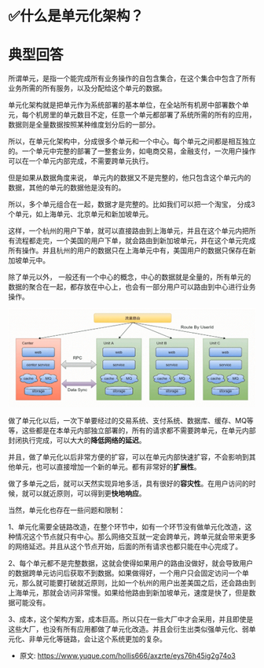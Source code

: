 # ✅什么是单元化架构？
<!--page header-->

<a name="UXMCi"></a>
# 典型回答

所谓单元，是指一个能完成所有业务操作的自包含集合，在这个集合中包含了所有业务所需的所有服务，以及分配给这个单元的数据。

单元化架构就是把单元作为系统部署的基本单位，在全站所有机房中部署数个单元，每个机房里的单元数目不定，任意一个单元都部署了系统所需的所有的应用，数据则是全量数据按照某种维度划分后的一部分。

所以，在单元化架构中，分成很多个单元和一个中心。每个单元之间都是相互独立的。一个单元中完整的部署了一整套业务，如电商交易，金融支付，一次用户操作可以在一个单元内部完成，不需要跨单元执行。

但是如果从数据角度来说， 单元内的数据又不是完整的，他只包含这个单元内的数据，其他的单元的数据他是没有的。

所以，多个单元组合在一起，数据才是完整的。比如我们可以把一个淘宝， 分成3个单元，如上海单元、北京单元和新加坡单元。

这样，一个杭州的用户下单，就可以直接路由到上海单元，并且在这个单元内把所有流程都走完，一个美国的用户下单，就会路由到新加坡单元，并在这个单元完成所有操作。并且杭州的用户的数据只在上海单元中有，美国用户的数据只保存在新加坡单元中。

除了单元以外， 一般还有一个中心的概念，中心的数据就是全量的，所有单元的数据的聚合在一起，都存放在中心上，也会有一部分用户可以路由到中心进行业务操作。

![](./img/JEUhPjTzWcuCPjJM/1689496568468-c5290ee2-5e9c-4fe7-a36a-470b535491d4-077058.png)

做了单元化以后，一次下单要经过的交易系统、支付系统、数据库、缓存、MQ等等，这些都是在本单元内部独立部署的，所有的请求都不需要跨单元，在单元内部封闭执行完成，可以大大的**降低网络的延迟**。

并且，做了单元化以后非常方便的扩容，可以在单元内部快速扩容，不会影响到其他单元，也可以直接增加一个新的单元。都有非常好的**扩展性**。

做了多单元之后，就可以天然实现异地多活，具有很好的**容灾性**。在用户访问的时候，就可以就近原则，可以得到更**快地响应**。

当然，单元化也存在一些问题和限制：

1、单元化需要全链路改造，在整个环节中，如有一个环节没有做单元化改造，这种情况这个节点就只有中心。那么网络交互就一定会跨单元，跨单元就会带来更多的网络延迟。并且从这个节点开始，后面的所有请求也都只能在中心完成了。

2、每个单元都不是完整数据，这就会使得如果用户的路由没做好，就会导致用户的数据跨单元访问后获取不到数据。如果做得好，一个用户只会固定访问一个单元，那么就可能要打破就近原则，比如一个杭州的用户出差美国之后，还会路由到上海单元，那就会访问非常慢。如果给他路由到新加坡单元，速度是快了，但是数据可能没有。

3、成本，这个架构方案，成本巨高。所以只在一些大厂中才会采用，并且即使是这些大厂，也没有所有应用都做了单元化改造。并且会衍生出类似强单元化、弱单元化、非单元化等链路，会让这个系统更加的复杂。


<!--page footer-->
- 原文: <https://www.yuque.com/hollis666/axzrte/eys76h45ig2g74o3>